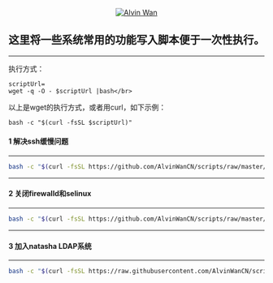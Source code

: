 <p align='center'> <a href='https://github.com/alvinwancn' target="_blank"> <img src='https://github.com/AlvinWanCN/life-record/raw/master/images/etlucency.png' alt='Alvin Wan'></a></p>

## 这里将一些系统常用的功能写入脚本便于一次性执行。
---

执行方式： </br>
```
scriptUrl=
wget -q -O - $scriptUrl |bash</br>
```
以上是wget的执行方式，或者用curl，如下示例： </br>
```
bash -c "$(curl -fsSL $scriptUrl)"
```



#### 1 解决ssh缓慢问题
---
```bash
bash -c "$(curl -fsSL https://github.com/AlvinWanCN/scripts/raw/master/common_tools/sshslowly.sh)"
```

---
#### 2 关闭firewalld和selinux
---
```bash
bash -c "$(curl -fsSL https://github.com/AlvinWanCN/scripts/raw/master/common_tools/disableSeAndFir.sh)"
```

---
#### 3 加入natasha LDAP系统
---
```bash
bash -c "$(curl -fsSL https://raw.githubusercontent.com/AlvinWanCN/scripts/master/common_tools/joinNatashaLDAP.sh)"
```
